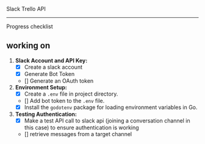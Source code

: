 
Slack Trello API

-----------------------
Progress checklist

working on
-----------------------
1. **Slack Account and API Key:**
    - [x]  Create a slack account 
    - [x]  Generate Bot Token
    - []  Generate an OAuth token
2. **Environment Setup:**
    - [x]  Create a `.env` file in project directory.
    - []  Add bot token to the `.env` file.
    - [x]  Install the `godotenv` package for loading environment variables in Go.
3. **Testing Authentication:**
    - [x]  Make a test API call to slack api (joining a conversation channel in this case) to ensure authentication is working
    - [] retrieve messages from a target channel 
